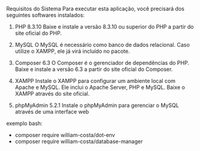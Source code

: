 Requisitos do Sistema
Para executar esta aplicação, você precisará dos seguintes softwares instalados:
1. PHP 8.3.10
Baixe e instale a versão 8.3.10 ou superior do PHP a partir do site oficial do PHP.

3. MySQL
O MySQL é necessário como banco de dados relacional. Caso utilize o XAMPP, ele já virá incluído no pacote.

5. Composer 6.3
O Composer é o gerenciador de dependências do PHP. Baixe e instale a versão 6.3 a partir do site oficial do Composer.

7. XAMPP
Instale o XAMPP para configurar um ambiente local com Apache e MySQL. Ele inclui o Apache Server, PHP e MySQL.
Baixe o XAMPP através do site oficial.

9. phpMyAdmin 5.2.1
Instale o phpMyAdmin para gerenciar o MySQL através de uma interface web

exemplo bash:
- composer require william-costa/dot-env
- composer require william-costa/database-manager

